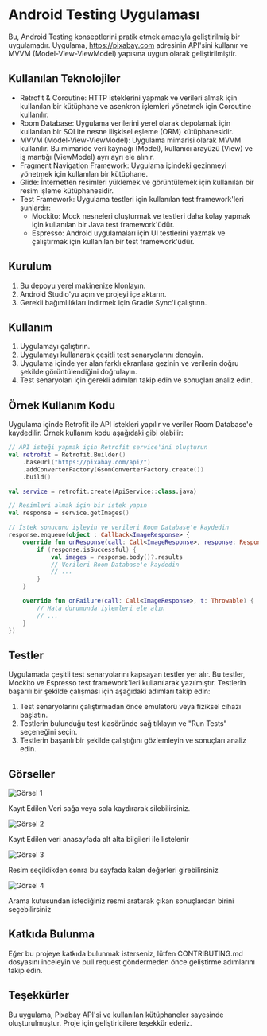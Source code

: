 # Android Testing Uygulaması

Bu, Android Testing konseptlerini pratik etmek amacıyla geliştirilmiş bir uygulamadır. Uygulama, https://pixabay.com adresinin API'sini kullanır ve MVVM (Model-View-ViewModel) yapısına uygun olarak geliştirilmiştir.

## Kullanılan Teknolojiler

- Retrofit & Coroutine: HTTP isteklerini yapmak ve verileri almak için kullanılan bir kütüphane ve asenkron işlemleri yönetmek için Coroutine kullanılır.
- Room Database: Uygulama verilerini yerel olarak depolamak için kullanılan bir SQLite nesne ilişkisel eşleme (ORM) kütüphanesidir.
- MVVM (Model-View-ViewModel): Uygulama mimarisi olarak MVVM kullanılır. Bu mimaride veri kaynağı (Model), kullanıcı arayüzü (View) ve iş mantığı (ViewModel) ayrı ayrı ele alınır.
- Fragment Navigation Framework: Uygulama içindeki gezinmeyi yönetmek için kullanılan bir kütüphane.
- Glide: İnternetten resimleri yüklemek ve görüntülemek için kullanılan bir resim işleme kütüphanesidir.
- Test Framework: Uygulama testleri için kullanılan test framework'leri şunlardır:
  - Mockito: Mock nesneleri oluşturmak ve testleri daha kolay yapmak için kullanılan bir Java test framework'üdür.
  - Espresso: Android uygulamaları için UI testlerini yazmak ve çalıştırmak için kullanılan bir test framework'üdür.

## Kurulum

1. Bu depoyu yerel makinenize klonlayın.
2. Android Studio'yu açın ve projeyi içe aktarın.
3. Gerekli bağımlılıkları indirmek için Gradle Sync'i çalıştırın.

## Kullanım

1. Uygulamayı çalıştırın.
2. Uygulamayı kullanarak çeşitli test senaryolarını deneyin.
3. Uygulama içinde yer alan farklı ekranlara gezinin ve verilerin doğru şekilde görüntülendiğini doğrulayın.
4. Test senaryoları için gerekli adımları takip edin ve sonuçları analiz edin.

## Örnek Kullanım Kodu

Uygulama içinde Retrofit ile API istekleri yapılır ve veriler Room Database'e kaydedilir. Örnek kullanım kodu aşağıdaki gibi olabilir:

```kotlin
// API isteği yapmak için Retrofit service'ini oluşturun
val retrofit = Retrofit.Builder()
    .baseUrl("https://pixabay.com/api/")
    .addConverterFactory(GsonConverterFactory.create())
    .build()

val service = retrofit.create(ApiService::class.java)

// Resimleri almak için bir istek yapın
val response = service.getImages()

// İstek sonucunu işleyin ve verileri Room Database'e kaydedin
response.enqueue(object : Callback<ImageResponse> {
    override fun onResponse(call: Call<ImageResponse>, response: Response<ImageResponse>) {
        if (response.isSuccessful) {
            val images = response.body()?.results
            // Verileri Room Database'e kaydedin
            // ...
        }
    }

    override fun onFailure(call: Call<ImageResponse>, t: Throwable) {
        // Hata durumunda işlemleri ele alın
        // ...
    }
})
```
## Testler
Uygulamada çeşitli test senaryolarını kapsayan testler yer alır. Bu testler, Mockito ve Espresso test framework'leri kullanılarak yazılmıştır. Testlerin başarılı bir şekilde çalışması için aşağıdaki adımları takip edin:

1. Test senaryolarını çalıştırmadan önce emulatorü veya fiziksel cihazı başlatın.
2. Testlerin bulunduğu test klasöründe sağ tıklayın ve "Run Tests" seçeneğini seçin.
3. Testlerin başarılı bir şekilde çalıştığını gözlemleyin ve sonuçları analiz edin.

## Görseller
![Görsel 1](https://github.com/fatihCetiner/AndroidTesting/assets/53433157/3e1474c4-e7af-4752-8988-4b8142553c41)

Kayıt Edilen Veri sağa veya sola kaydırarak silebilirsiniz.

![Görsel 2](https://github.com/fatihCetiner/AndroidTesting/assets/53433157/88d569c7-3880-469f-9c26-193b6dbdde64)

Kayıt Edilen veri anasayfada alt alta bilgileri ile listelenir

![Görsel 3](https://github.com/fatihCetiner/AndroidTesting/assets/53433157/836f9176-ff3e-4abd-89c8-8a7e34bbef17)

Resim seçildikden sonra bu sayfada kalan değerleri girebilirsiniz

![Görsel 4](https://github.com/fatihCetiner/AndroidTesting/assets/53433157/6729a17f-d52f-4468-b884-6eefbd285bd4)

Arama kutusundan istediğiniz resmi aratarak çıkan sonuçlardan birini seçebilirsiniz


## Katkıda Bulunma
Eğer bu projeye katkıda bulunmak isterseniz, lütfen CONTRIBUTING.md dosyasını inceleyin ve pull request göndermeden önce geliştirme adımlarını takip edin.

## Teşekkürler
Bu uygulama, Pixabay API'si ve kullanılan kütüphaneler sayesinde oluşturulmuştur. Proje için geliştiricilere teşekkür ederiz.
